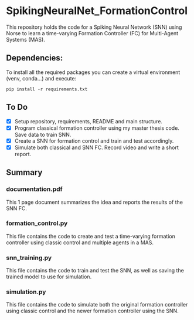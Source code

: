 # SpikingNeuralNet_FormationControl
This repository holds the code for a Spiking Neural Network (SNN) using Norse to learn a time-varying Formation Controller (FC) for Multi-Agent Systems (MAS).

## Dependencies:
To install all the required packages you can create a virtual environment (venv, conda...) and execute: 
```
pip install -r requirements.txt
```

## To Do

- [x] Setup repository, requirements, README and main structure.
- [x] Program classical formation controller using my master thesis code. Save data to train SNN.
- [x] Create a SNN for formation control and train and test accordingly.
- [X] Simulate both classical and SNN FC. Record video and write a short report.

## Summary

### documentation.pdf
This 1 page document summarizes the idea and reports the results of the SNN FC.

### formation_control.py
This file contains the code to create and test a time-varying formation controller using classic control and multiple agents in a MAS.

### snn_training.py
This file contains the code to train and test the SNN, as well as saving the trained model to use for simulation.

### simulation.py
This file contains the code to simulate both the original formation controller using classic control and the newer formation controller using the SNN.